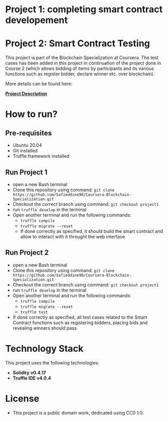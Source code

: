 # Project 1: completing smart contract developement
# Project 2: Smart Contract Testing

This project is part of the Blockchain Specialization at Coursera. The test cases has been added in this project in continuation of the project done in Course 2 (which allows bidding of items by participants and its various functions such as register bidder, declare winner etc. over blockchain).

More details can be found here:

**[Project Description](./Project_Description.pdf)**

# How to run?

## Pre-requisites
- Ubuntu 20.04
- Git installed
- Truffle framework installed 

## Run Project 1
- open a new Bash terminal 
- Clone this repository using command: `git clone https://github.com/Safieddine90/Coursera-Blockchain-Specialization.git`
- Checkout the correct branch using command: `git checkout project1`
- run `truffle develop` in the terminal
- Open another terminal and run the following commands:
  - `truffle compile`
  - `truffle migrate --reset`
  - If done correctly as specified, it should build the smart contract and allow to interact with it throught the web interface
  
## Run Project 2
- open a new Bash terminal 
- Clone this repository using command: `git clone https://github.com/Safieddine90/Coursera-Blockchain-Specialization.git`
- Checkout the correct branch using command: `git checkout project1`
- run `truffle develop` in the terminal
- Open another terminal and run the following commands:
  - `truffle compile`
  - `truffle migrate --reset`
  - `truffle test` 
- If done correctly as specified, all test cases related to the Smart Contract functions such as registering bidders, placing bids and revealing winners should pass.

# Technology Stack
This project uses the following technologies:
- **Solidity v0.4.17**
- **Truffle IDE v4.0.4**


# License
- This project is a public domain work, dedicated using CC0 1.0. 